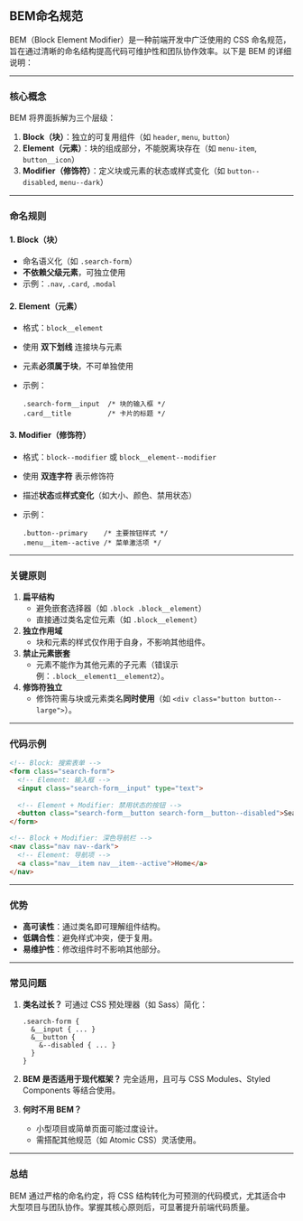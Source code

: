 ## BEM命名规范

BEM（Block Element Modifier）是一种前端开发中广泛使用的 CSS 命名规范，旨在通过清晰的命名结构提高代码可维护性和团队协作效率。以下是 BEM 的详细说明：

------

### **核心概念**

BEM 将界面拆解为三个层级：

1. **Block（块）**：独立的可复用组件（如 `header`, `menu`, `button`）
2. **Element（元素）**：块的组成部分，不能脱离块存在（如 `menu-item`, `button__icon`）
3. **Modifier（修饰符）**：定义块或元素的状态或样式变化（如 `button--disabled`, `menu--dark`）

------

### **命名规则**

#### 1. **Block（块）**

- 命名语义化（如 `.search-form`）
- **不依赖父级元素**，可独立使用
- 示例：`.nav`, `.card`, `.modal`

#### 2. **Element（元素）**

- 格式：`block__element`

- 使用 **双下划线** 连接块与元素

- 元素**必须属于块**，不可单独使用

- 示例：

  ```
  .search-form__input  /* 块的输入框 */
  .card__title         /* 卡片的标题 */
  ```

#### 3. **Modifier（修饰符）**

- 格式：`block--modifier` 或 `block__element--modifier`

- 使用 **双连字符** 表示修饰符

- 描述**状态**或**样式变化**（如大小、颜色、禁用状态）

- 示例：

  ```
  .button--primary    /* 主要按钮样式 */
  .menu__item--active /* 菜单激活项 */
  ```

------

### **关键原则**

1. **扁平结构**
   - 避免嵌套选择器（如 `.block .block__element`）
   - 直接通过类名定位元素（如 `.block__element`）
2. **独立作用域**
   - 块和元素的样式仅作用于自身，不影响其他组件。
3. **禁止元素嵌套**
   - 元素不能作为其他元素的子元素（错误示例：`.block__element1__element2`）。
4. **修饰符独立**
   - 修饰符需与块或元素类名**同时使用**（如 `<div class="button button--large">`）。

------

### **代码示例**

```HTML
<!-- Block: 搜索表单 -->
<form class="search-form">
  <!-- Element: 输入框 -->
  <input class="search-form__input" type="text">
  
  <!-- Element + Modifier: 禁用状态的按钮 -->
  <button class="search-form__button search-form__button--disabled">Search</button>
</form>

<!-- Block + Modifier: 深色导航栏 -->
<nav class="nav nav--dark">
  <!-- Element: 导航项 -->
  <a class="nav__item nav__item--active">Home</a>
</nav>
```

------

### **优势**

- **高可读性**：通过类名即可理解组件结构。
- **低耦合性**：避免样式冲突，便于复用。
- **易维护性**：修改组件时不影响其他部分。

------

### **常见问题**

1. **类名过长？**
   可通过 CSS 预处理器（如 Sass）简化：

   ```
   .search-form {
     &__input { ... }
     &__button {
       &--disabled { ... }
     }
   }
   ```

2. **BEM 是否适用于现代框架？**
   完全适用，且可与 CSS Modules、Styled Components 等结合使用。

3. **何时不用 BEM？**

   - 小型项目或简单页面可能过度设计。
   - 需搭配其他规范（如 Atomic CSS）灵活使用。

------

### **总结**

BEM 通过严格的命名约定，将 CSS 结构转化为可预测的代码模式，尤其适合中大型项目与团队协作。掌握其核心原则后，可显著提升前端代码质量。